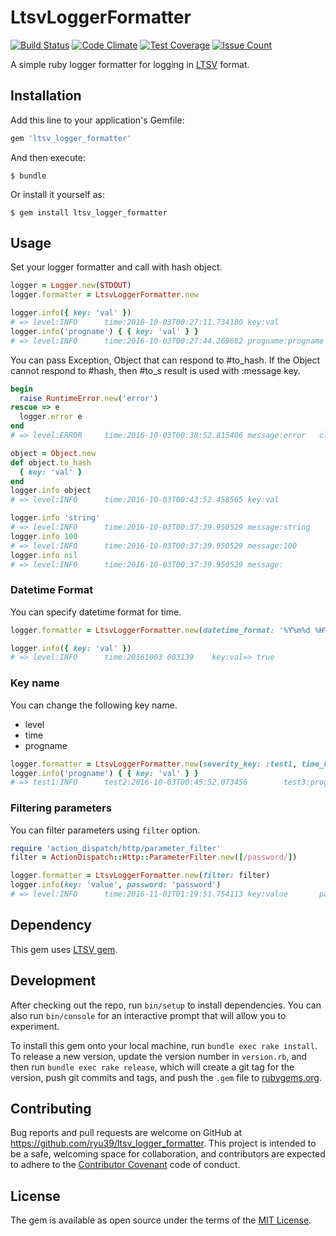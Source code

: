 # LtsvLoggerFormatter

[![Build Status](https://travis-ci.org/ryu39/ltsv_logger_formatter.svg?branch=master)](https://travis-ci.org/ryu39/ltsv_logger_formatter)
[![Code Climate](https://codeclimate.com/github/ryu39/ltsv_logger_formatter/badges/gpa.svg)](https://codeclimate.com/github/ryu39/ltsv_logger_formatter)
[![Test Coverage](https://codeclimate.com/github/ryu39/ltsv_logger_formatter/badges/coverage.svg)](https://codeclimate.com/github/ryu39/ltsv_logger_formatter/coverage)
[![Issue Count](https://codeclimate.com/github/ryu39/ltsv_logger_formatter/badges/issue_count.svg)](https://codeclimate.com/github/ryu39/ltsv_logger_formatter)

A simple ruby logger formatter for logging in [LTSV](http://ltsv.org/) format.

## Installation

Add this line to your application's Gemfile:

```ruby
gem 'ltsv_logger_formatter'
```

And then execute:

    $ bundle

Or install it yourself as:

    $ gem install ltsv_logger_formatter

## Usage

Set your logger formatter and call with hash object.

```ruby
logger = Logger.new(STDOUT)
logger.formatter = LtsvLoggerFormatter.new

logger.info({ key: 'val' })
# => level:INFO      time:2016-10-03T00:27:11.734180 key:val
logger.info('progname') { { key: 'val' } }
# => level:INFO      time:2016-10-03T00:27:44.269682 progname:progname       key:val
```

You can pass Exception, Object that can respond to #to_hash.
If the Object cannot respond to #hash, then #to_s result is used with :message key.

```ruby
begin
  raise RuntimeError.new('error')
rescue => e
  logger.error e
end
# => level:ERROR     time:2016-10-03T00:38:52.815406 message:error   class:RuntimeError      backtrace:(irb):16:in `irb_binding'\n...snip...`<main>'

object = Object.new
def object.to_hash
  { key: 'val' }
end
logger.info object
# => level:INFO      time:2016-10-03T00:43:52.458565 key:val

logger.info 'string'
# => level:INFO      time:2016-10-03T00:37:39.950529 message:string
logger.info 100
# => level:INFO      time:2016-10-03T00:37:39.950529 message:100
logger.info nil
# => level:INFO      time:2016-10-03T00:37:39.950529 message:
```

### Datetime Format ###

You can specify datetime format for time.

```ruby
logger.formatter = LtsvLoggerFormatter.new(datetime_format: '%Y%m%d %H%M%S')

logger.info({ key: 'val' })
# => level:INFO      time:20161003 003139    key:val=> true
```

### Key name ###

You can change the following key name.

* level
* time
* progname

```ruby
logger.formatter = LtsvLoggerFormatter.new(severity_key: :test1, time_key: :test2, progname_key: :test3)
logger.info('progname') { { key: 'val' } }
# => test1:INFO      test2:2016-10-03T00:45:52.073456        test3:progname  key:val
```

### Filtering parameters ###

You can filter parameters using `filter` option.

```ruby
require 'action_dispatch/http/parameter_filter'
filter = ActionDispatch::Http::ParameterFilter.new([/password/])

logger.formatter = LtsvLoggerFormatter.new(filter: filter)
logger.info(key: 'value', password: 'password')
# => level:INFO      time:2016-11-01T01:19:51.754113 key:value       password:[FILTERED]
```

## Dependency

This gem uses [LTSV gem](https://github.com/condor/ltsv/blob/master/ltsv.gemspec).

## Development

After checking out the repo, run `bin/setup` to install dependencies. 
You can also run `bin/console` for an interactive prompt that will allow you to experiment.

To install this gem onto your local machine, run `bundle exec rake install`. 
To release a new version, update the version number in `version.rb`,
and then run `bundle exec rake release`, which will create a git tag for the version, 
push git commits and tags, and push the `.gem` file to [rubygems.org](https://rubygems.org).

## Contributing

Bug reports and pull requests are welcome on GitHub at https://github.com/ryu39/ltsv_logger_formatter.
This project is intended to be a safe, welcoming space for collaboration, 
and contributors are expected to adhere to the [Contributor Covenant](http://contributor-covenant.org) code of conduct.


## License

The gem is available as open source under the terms of the [MIT License](http://opensource.org/licenses/MIT).

